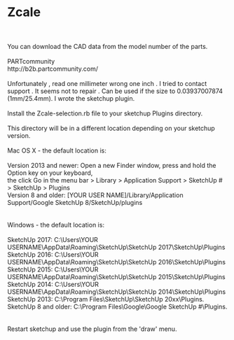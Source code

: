 # Zcale
<br>
<br>
You can download the CAD data from the model number of the parts. <br>
<br>
PARTcommunity<br>
http://b2b.partcommunity.com/<br>
<br>
Unfortunately , read one millimeter wrong one inch . I tried to contact support . It seems not to repair . Can be used if the size to 0.03937007874 (1mm/25.4mm). I wrote the sketchup plugin.<br>
<br>
Install the Zcale-selection.rb file to your sketchup Plugins directory. <br>
<br>
This directory will be in a different location depending on your sketchup version.<br>
<br>
Mac OS X - the default location is:<br>
<br>
Version 2013 and newer: Open a new Finder window, press and hold the Option key on your keyboard,<br>
the click Go in the menu bar > Library > Application Support > SketchUp # > SketchUp > Plugins<br>
Version 8 and older: [YOUR USER NAME]/Library/Application Support/Google SketchUp 8/SketchUp/plugins<br>
<br>
<br>
Windows - the default location is:<br>
<br>
SketchUp 2017: C:\Users\YOUR USERNAME\AppData\Roaming\SketchUp\SketchUp 2017\SketchUp\Plugins<br>
SketchUp 2016: C:\Users\YOUR USERNAME\AppData\Roaming\SketchUp\SketchUp 2016\SketchUp\Plugins<br>
SketchUp 2015: C:\Users\YOUR USERNAME\AppData\Roaming\SketchUp\SketchUp 2015\SketchUp\Plugins<br>
SketchUp 2014: C:\Users\YOUR USERNAME\AppData\Roaming\SketchUp\SketchUp 2014\SketchUp\Plugins<br>
SketchUp 2013: C:\Program Files\SketchUp\SketchUp 20xx\Plugins.<br>
SketchUp 8 and older: C:\Program Files\Google\Google SketchUp #\Plugins.<br>
<br>
<br>
Restart sketchup and use the plugin from the 'draw' menu.<br>
